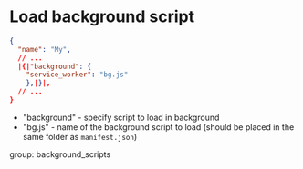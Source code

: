 # Load background script

```json
{
  "name": "My",
  // ...
  |{|"background": {
  	"service_worker": "bg.js"
	},|}|,
  // ...
}
```

- "background" - specify script to load in background
- "bg.js" - name of the background script to load (should be placed in the same folder as `manifest.json`)

group: background_scripts
